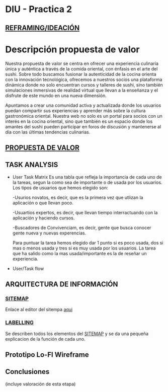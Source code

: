 # DIU - Practica 2

## [REFRAMING/IDEACIÓN](https://github.com/jhavimg/DIU/blob/master/P2/Malla%20receptora%20de%20informaci%C3%B3n_EGO.pdf)

# Descripción propuesta de valor
Nuestra propuesta de valor se centra en ofrecer una experiencia culinaria única y auténtica a través de la comida oriental, con énfasis en el arte del sushi. Sobre todo buscamos fusionar la autenticidad de la cocina orienta con la innovación tecnológica, ofrecemos a nuestros socios una plataforma dinámica donde no solo encuentran cursos y talleres de sushi, sino también simulaciones inmersivas de realidad virtual que llevan a la enseñanza y el disfrute de este mundo en una nueva dimensión.

Apuntamos a crear una comunidad activa y actualizada donde los usuarios puedan compartir sus experiencias y aprender más sobre la cultura gastronómica oriental. Nuestra web no solo es un portal para socios con un interés en la cocina oriental, sino que también es un espacio donde los amantes del sushi pueden participar en foros de discusión y mantenerse al día con las últimas tendencias culinarias.

## [PROPUESTA DE VALOR](https://github.com/jhavimg/DIU/blob/master/P2/Propuesta_de_valor.pdf)


## TASK ANALYSIS

* User Task Matrix
  Es una tabla que refleja la importancia de cada uno de la tareas, segun la como sea de importante o de usada por los usuarios. Los tipos de usuarios que hemos elegido son:
  
  -Usurios novatos, es decir, que es la primera vez que utlizan la aplicación o que llevan poco.
  
  -Usuartios expertos, es decir, que llevan tiempo interractuando con la aplicación y haciendo cursos.
  
  -Buscadores de Convivenciam, es decir, gente que busca conocer gente nueva y nuevas experencias.

  Para puntuar la tarea hemos elegido dar 1 punto si es poco usada, dos si mas o menos usada y tres si es muy usada por los usuarios. La tarea que ha salido como la mas usada/importante es la de reseñar un experiencia.
  
* User/Task flow


## ARQUITECTURA DE INFORMACIÓN
### [SITEMAP](https://github.com/jhavimg/DIU/blob/master/P2/sitemap.png)
Enlace al editor del sitempa [aqui](https://www.gloomaps.com/6oaPaZdHed)
### [LABELLING](https://github.com/jhavimg/DIU/blob/master/P2/Labelling.pdf)
Se describen todos los elementos del [SITEMAP](https://github.com/jhavimg/DIU/blob/master/P2/sitemap.png) y se da una pequeña explicacion de la función de cada uno.

## Prototipo Lo-FI Wireframe 


## Conclusiones  
(incluye valoración de esta etapa)
